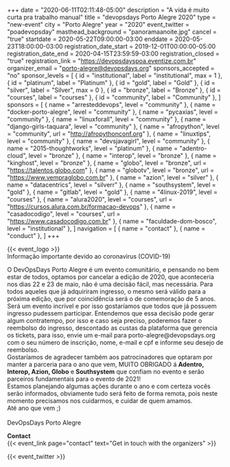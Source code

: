 +++
date = "2020-06-11T02:11:48-05:00"
description = "A vida é muito curta pra trabalho manual"
title = "devopsdays Porto Alegre 2020"
type = "new-event"
city = "Porto Alegre"
year = "2020"
event_twitter = "poadevopsday"
masthead_background = "panoramaanoite.jpg"
cancel = "true"
startdate = 2020-05-22T09:00:00-03:00
enddate = 2020-05-23T18:00:00-03:00
registration_date_start = 2019-12-01T00:00:00-05:00
registration_date_end = 2020-04-15T23:59:59-03:00
registration_closed = "true"
registration_link = "https://devopsdayspoa.eventize.com.br"
organizer_email = "porto-alegre@devopsdays.org"
sponsors_accepted = "no"
sponsor_levels = [
    { id = "institutional", label = "institutional", max = 1 },
    { id = "platinum", label = "Platinum" },
    { id = "gold", label = "Gold" },
    { id = "silver", label = "Silver", max = 0 },
    { id = "bronze", label = "Bronze" },
    { id = "courses", label = "courses" },
    { id = "community", label = "Community" },
]
sponsors = [
    { name = "arresteddevops", level = "community" },
    { name = "docker-porto-alegre", level = "community" },
    { name = "pycaxias", level = "community" },
    { name = "linuxforall", level = "community" },
    { name = "django-girls-taquara", level = "community" },
    { name = "afropython", level = "community", url = "http://afropythonconf.org" },
    { name = "linuxtips", level = "community" },
    { name = "devsjavagirl", level = "community" },
    { name = "2015-thoughtworks", level = "platinum" },
    { name = "adentro-cloud", level = "bronze" },
    { name = "interop", level = "bronze" },
    { name = "kinghost", level = "bronze" },
    { name = "globo", level = "bronze", url = "https://talentos.globo.com" },
    { name = "globotv", level = "bronze", url = "https://www.vempraglobo.com.br" },
    { name = "azion", level = "silver" },
    { name = "datacentrics", level = "silverr" },
    { name = "southsystem", level = "gold" },
    { name = "gitlab", level = "gold" },
    { name = "4linux-2019", level = "courses" },
    { name = "alura2020", level = "courses", url = "https://cursos.alura.com.br/formacao-devops" },
    { name = "casadocodigo", level = "courses", url = "https://www.casadocodigo.com.br" },
    { name = "faculdade-dom-bosco", level = "institutional" },
]
navigation = [
    { name = "contact" },
    { name = "conduct" },
]
+++
<div class="row">
  <div>
    {{< event_logo >}}
  </div>
  <div class="col-md-7">
    <div class="alert alert-warning" role="alert">
      Informação importante devido ao coronavirus (COVID-19)
    </div>
    <p>
    O DevOpsDays Porto Alegre é um evento comunitário, e pensando no bem estar de todos, optamos por cancelar a edição de 2020, que aconteceria nos dias 22 e 23 de maio, não é uma decisão fácil, mas necessária. Para todos aqueles que já adquiriram ingresso, o mesmo será válido para a próxima edição, que por coincidência será o de comemoração de 5 anos. Será um evento incrível e por isso 
    gostaríamos que todos que já possuem ingresso pudessem participar. Entendemos que essa decisão pode gerar algum contratempo, por isso e caso seja preciso, poderemos fazer o reembolso do ingresso, descontado as custas da plataforma que gerencia os tickets, para isso, envie um e-mail para porto-alegre@devopsdays.org com o seu número de inscrição, nome, e-mail e cpf e informe seu desejo de reembolso.<br>
    Gostaríamos de agradecer também aos patrocinadores que optaram por manter a parceria para o ano que vem, MUITO OBRIGADO á <b>Adentro, Interop, Azion, Globo</b> e <b>Southsystem</b> que confiam no evento e serão parceiros fundamentais para o evento de 2021!<br>
    Estamos planejando algumas ações durante o ano e com certeza vocês serão informados, obviamente tudo será feito de forma remota, pois neste momento precisamos nos cuidarmos, e cuidar de quem amamos.<br>
    Até ano que vem ;)<br><br>
    DevOpsDays Porto Alegre
    </p>
  </div>
</div>
  <div class = "row">
  <div class = "col-md-8">
    <strong>Contact</strong>
  </div>
  <div class = "col-md-8">
    {{< event_link page="contact" text="Get in touch with the organizers" >}}
  </div>
</div>


<!--<div class = "row">
  <div class = "col-md-2">
    <strong>Dates</strong>
  </div>
  <div class = "col-md-8">
    {{< event_start >}} - {{< event_end >}}
  </div>
</div>-->

<!--<div class = "row">
  <div class = "col-md-2">
    <strong>Location</strong>
  </div>
  <div class = "col-md-8">
    {{< event_location >}}
  </div>
</div>-->

<!-- <div class = "row">
  <div class = "col-md-2">
    <strong>Register</strong>
  </div>
  <div class = "col-md-8">
    {{< event_link page="registration" text="Register to attend the conference!" >}}
  </div>
</div> -->

<!--<div class = "row">
  <div class = "col-md-2">
    <strong>Propose</strong>
  </div>
  <div class = "col-md-8">
    {{< event_link page="propose" text="Propose a talk!" >}}
  </div>
</div>-->

<!-- <div class = "row">
  <div class = "col-md-2">
    <strong>Program</strong>
  </div>
  <div class = "col-md-8">
    View the {{< event_link page="program" text="program." >}}
  </div>
</div> -->

<!-- <div class = "row">
  <div class = "col-md-2">
    <strong>Speakers</strong>
  </div>
  <div class = "col-md-8">
    Check out the {{< event_link page="speakers" text="speakers!" >}}
  </div>
</div> -->

<!--<div class = "row">
  <div class = "col-md-2">
    <strong>Sponsors</strong>
  </div>
  <div class = "col-md-8">
    {{< event_link page="sponsor" text="Sponsor the conference!" >}}
  </div>
</div>-->



<!-- Uncomment if you added your city twitter name -->
{{< event_twitter >}}
